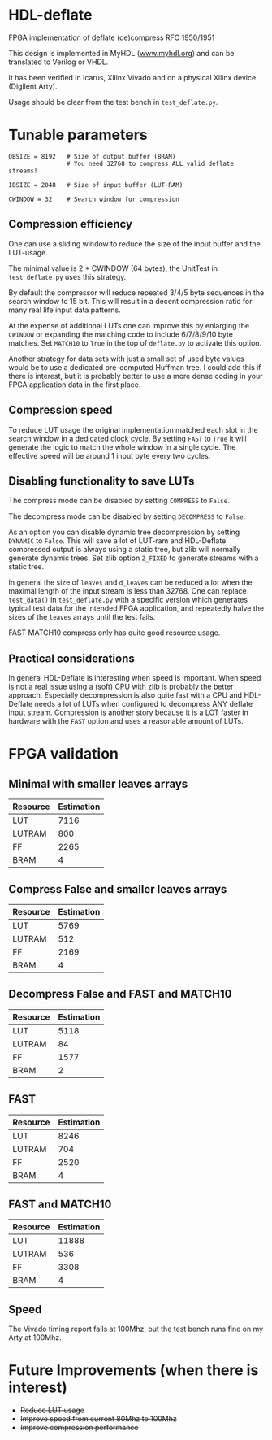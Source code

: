 # HDL-deflate
FPGA implementation of deflate (de)compress RFC 1950/1951

This design is implemented in MyHDL (www.myhdl.org) and can be translated to Verilog or VHDL.

It has been verified in Icarus, Xilinx Vivado and on a physical Xilinx device (Digilent Arty).

Usage should be clear from the test bench in `test_deflate.py`.

# Tunable parameters

    OBSIZE = 8192   # Size of output buffer (BRAM)
                    # You need 32768 to compress ALL valid deflate streams!

    IBSIZE = 2048   # Size of input buffer (LUT-RAM)

    CWINDOW = 32    # Search window for compression

## Compression efficiency

One can use a sliding window to reduce the size of the input buffer and the LUT-usage.

The minimal value is 2 * CWINDOW (64 bytes), the UnitTest in `test_deflate.py`
uses this strategy.

By default the compressor will reduce repeated 3/4/5 byte sequences in the search window to 15 bit.
This will result in a decent compression ratio for many real life input data patterns.

At the expense of additional LUTs one can improve this by enlarging the `CWINDOW` or expanding
the matching code to include 6/7/8/9/10 byte matches. Set `MATCH10` to `True` in the top of `deflate.py`
to activate this option.

Another strategy for data sets with just a small set of used byte values would be
to use a dedicated pre-computed Huffman tree. I could add this if there is interest, but it is probably
better to use a more dense coding in your FPGA application data in the first place.

## Compression speed

To reduce LUT usage the original implementation matched each slot in the search window in a dedicated clock cycle.
By setting `FAST` to `True` it will generate the logic to match the whole window in a single cycle.
The effective speed will be around 1 input byte every two cycles.

## Disabling functionality to save LUTs

The compress mode can be disabled by setting `COMPRESS` to `False`.

The decompress mode can be disabled by setting `DECOMPRESS` to `False`.

As an option you can disable dynamic tree decompression by setting `DYNAMIC` to `False`. 
This will save a lot of LUT-ram and HDL-Deflate compressed output is always using a static tree,
but zlib will normally generate dynamic trees. Set zlib option `Z_FIXED` to generate streams with
a static tree.

In general the size of `leaves` and `d_leaves` can be reduced a lot when the maximal length of the input stream
is less than 32768. One can replace `test_data()` in `test_deflate.py` with a specific version which generates
typical test data for the intended FPGA application, and repeatedly halve the sizes of the `leaves` arrays
until the test fails.

FAST MATCH10 compress only has quite good resource usage.

## Practical considerations

In general HDL-Deflate is interesting when speed is important. When speed is not a real issue using a (soft)
CPU with zlib is probably the better approach. Especially decompression is also quite fast with a CPU and HDL-Deflate
needs a lot of LUTs when configured to decompress ANY deflate input stream. Compression is another story because it
is a LOT faster in hardware with the `FAST` option and uses a reasonable amount of LUTs.

# FPGA validation

## Minimal with smaller leaves arrays

Resource|Estimation
--------|----------
LUT	|7116
LUTRAM	|800
FF	|2265
BRAM	|4

## Compress False and smaller leaves arrays

Resource|Estimation
--------|----------
LUT	|5769
LUTRAM	|512
FF	|2169
BRAM	|4

## Decompress False and FAST and MATCH10

Resource|Estimation
--------|----------
LUT	|5118
LUTRAM	|84
FF	|1577
BRAM	|2

## FAST

Resource|Estimation
--------|----------
LUT	|8246
LUTRAM	|704
FF	|2520
BRAM	|4

## FAST and MATCH10

Resource|Estimation
--------|----------
LUT	|11888
LUTRAM	|536
FF	|3308
BRAM	|4

## Speed

The Vivado timing report fails at 100Mhz, but the test bench runs fine on my Arty at 100Mhz.

# Future Improvements (when there is interest)

* ~~Reduce LUT usage~~
* ~~Improve speed from current 80Mhz to 100Mhz~~
* ~~Improve compression performance~~
